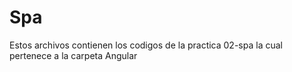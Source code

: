 # Spa

Estos archivos contienen los codigos de la practica 02-spa la cual pertenece a la carpeta Angular
